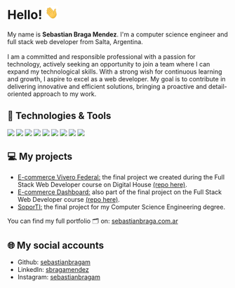 # Hello! <img src="https://raw.githubusercontent.com/sebastianbragam/sebastianbragam/master/wave.gif" width="30px" height="30px" />

My name is **Sebastian Braga Mendez**. I'm a computer science engineer and full stack web developer from Salta, Argentina. 
<br/> <br/> 
I am a committed and responsible professional with a passion for technology, actively seeking an opportunity to join a team where I can expand my technological skills. With a strong wish for continuous learning and growth, I aspire to excel as a web developer. My goal is to contribute in delivering innovative and efficient solutions, bringing a proactive and detail-oriented approach to my work.

## 🔧 Technologies & Tools
![](https://img.shields.io/badge/JavaScript-informational?style=flat&logo=javascript&logoColor=white&color=2bbc8a)
![](https://img.shields.io/badge/NodeJS-informational?style=flat&logo=node.js&logoColor=white&color=2bbc8a)
![](https://img.shields.io/badge/Express-informational?style=flat&logo=express&logoColor=white&color=2bbc8a)
![](https://img.shields.io/badge/HTML-informational?style=flat&logo=HTML5&logoColor=white&color=2bbc8a)
![](https://img.shields.io/badge/CSS-informational?style=flat&logo=css3&logoColor=white&color=2bbc8a)
![](https://img.shields.io/badge/React-informational?style=flat&logo=React&logoColor=white&color=2bbc8a)
![](https://img.shields.io/badge/MySQL-informational?style=flat&logo=MySQL&logoColor=white&color=2bbc8a)
![](https://img.shields.io/badge/MSSQLServer-informational?style=flat&logo=microsoftsqlserver&logoColor=white&color=2bbc8a)
![](https://img.shields.io/badge/APIs-informational?style=flat&logoColor=white&color=2bbc8a)

<!-- end -->

## 💻 My projects
- [E-commerce Vivero Federal:](https://viverofederal.sebastianbraga.com.ar/) the final project we created during the Full Stack Web Developer course on Digital House [(repo here)](https://github.com/sebastianbragam/grupo_10_ViveroFederal). 
- [E-commerce Dashboard:](https://viverofederal-dashboard.sebastianbraga.com.ar/) also part of the final project on the Full Stack Web Developer course [(repo here)](https://github.com/sebastianbragam/grupo_10_ViveroFederal_dashboard).
- [SoporTI:](https://github.com/sebastianbragam/SoporTI) the final project for my Computer Science Engineering degree.

You can find my full portfolio 🗂️ on: [sebastianbraga.com.ar](https://sebastianbraga.com.ar/)

<!-- links to social media icons -->

<!-- links to your social media accounts -->

## 🌐 My social accounts

- Github: [sebastianbragam](https://github.com/sebastianbragam)
- LinkedIn: [sbragamendez](https://www.linkedin.com/in/sbragamendez/)
- Instagram: [sebastianbragam](https://www.instagram.com/sebastianbragam/)


<!-- Resources -->
<!-- Icons: https://simpleicons.org/ -->
<!-- Emojis: https://emojipedia.org/emoji/ -->
<!-- HTML Emojis: https://www.fileformat.info/index.htm -->
<!-- Shields: https://shields.io/ -->
<!-- Awesome GitHub Profile README: https://github.com/abhisheknaiidu/awesome-github-profile-readme -->
